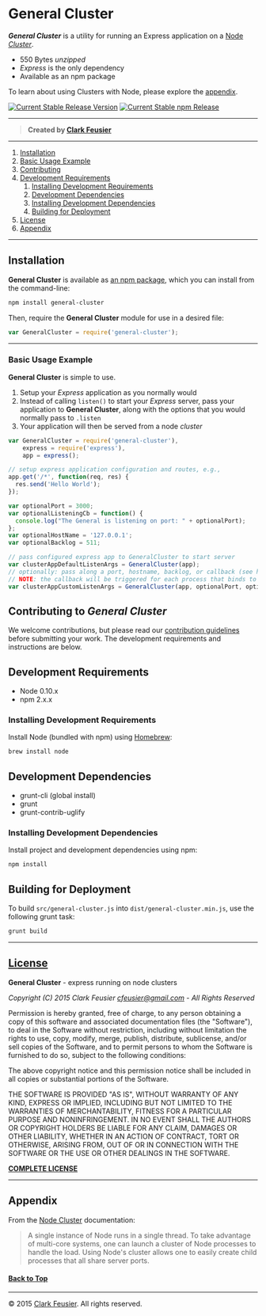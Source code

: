 # General Cluster

***General Cluster*** is a utility for running an Express application on a [Node _Cluster_](https://nodejs.org/api/cluster.html).

- 550 Bytes _unzipped_
- _Express_ is the only dependency
- Available as an npm package

To learn about using Clusters with Node, please explore the [appendix](#appendix).

[ ![Current Stable Release Version](https://img.shields.io/badge/version-1.0.0-blue.svg)](https://github.com/Cfeusier/general-cluster/releases)
[ ![Current Stable npm Release](https://img.shields.io/badge/npm-install%20general--cluster-lightgrey.svg)](https://www.npmjs.com/package/general-cluster)

---

> **Created by [Clark Feusier](http://clarkfeusier.com/pages/about)**

---

1. [Installation](#installation)
1. [Basic Usage Example](#basic-usage-example)
1. [Contributing](#contributing-to-iswear)
1. [Development Requirements](#development-requirements)
    1. [Installing Development Requirements](#installing-development-requirements)
    1. [Development Dependencies](#development-dependencies)
    1. [Installing Development Dependencies](#installing-development-dependencies)
    1. [Building for Deployment](#building-for-deployment)
1. [License](#license)
1. [Appendix](#appendix)

---

## Installation

**General Cluster** is available as [an npm package](https://www.npmjs.com/package/general-cluster), which you can install from the command-line:

```sh
npm install general-cluster
```

Then, require the **General Cluster** module for use in a desired file:

```js
var GeneralCluster = require('general-cluster');
```

---

### Basic Usage Example

**General Cluster** is simple to use.

1. Setup your _Express_ application as you normally would
2. Instead of calling `listen()` to start your _Express_ server, pass your application to **General Cluster**, along with the options that you would normally pass to `.listen`
3. Your application will then be served from a node *cluster*

```js
var GeneralCluster = require('general-cluster'),
    express = require('express'),
    app = express();

// setup express application configuration and routes, e.g.,
app.get('/*', function(req, res) {
  res.send('Hello World');
});

var optionalPort = 3000;
var optionalListeningCb = function() {
  console.log("The General is listening on port: " + optionalPort);
};
var optionalHostName = '127.0.0.1';
var optionalBacklog = 511;

// pass configured express app to GeneralCluster to start server
var clusterAppDefaultListenArgs = GeneralCluster(app);
// optionally: pass along a port, hostname, backlog, or callback (see https://nodejs.org/api/http.html#http_server_listen_port_hostname_backlog_callback)
// NOTE: the callback will be triggered for each process that binds to the given port
var clusterAppCustomListenArgs = GeneralCluster(app, optionalPort, optionalHostName, optionalBacklog, optionalListeningCb);
```

## Contributing to _General Cluster_

We welcome contributions, but please read our [contribution guidelines](CONTRIBUTING.md) before submitting your work. The development requirements and instructions are below.

## Development Requirements

- Node 0.10.x
- npm 2.x.x

### Installing Development Requirements

Install Node (bundled with npm) using [Homebrew](http://brew.sh/):

```sh
brew install node
```

## Development Dependencies

- grunt-cli (global install)
- grunt
- grunt-contrib-uglify

### Installing Development Dependencies

Install project and development dependencies using npm:

```sh
npm install
```

## Building for Deployment

To build `src/general-cluster.js` into `dist/general-cluster.min.js`, use the following grunt task:

```sh
grunt build
```

---

## [License](LICENSE.md)

**General Cluster** - express running on node clusters

_Copyright (C) 2015 Clark Feusier <cfeusier@gmail.com> - All Rights Reserved_

Permission is hereby granted, free of charge, to any person obtaining a copy of this software and associated documentation files (the "Software"), to deal in the Software without restriction, including without limitation the rights to use, copy, modify, merge, publish, distribute, sublicense, and/or sell copies of the Software, and to permit persons to whom the Software is furnished to do so, subject to the following conditions:

The above copyright notice and this permission notice shall be included in all copies or substantial portions of the Software.

THE SOFTWARE IS PROVIDED "AS IS", WITHOUT WARRANTY OF ANY KIND, EXPRESS OR IMPLIED, INCLUDING BUT NOT LIMITED TO THE WARRANTIES OF MERCHANTABILITY, FITNESS FOR A PARTICULAR PURPOSE AND NONINFRINGEMENT. IN NO EVENT SHALL THE AUTHORS OR COPYRIGHT HOLDERS BE LIABLE FOR ANY CLAIM, DAMAGES OR OTHER LIABILITY, WHETHER IN AN ACTION OF CONTRACT, TORT OR OTHERWISE, ARISING FROM, OUT OF OR IN CONNECTION WITH THE SOFTWARE OR THE USE OR OTHER DEALINGS IN THE SOFTWARE.

[**COMPLETE LICENSE**](LICENSE.md)

---

## Appendix

From the [Node Cluster](https://nodejs.org/api/cluster.html) documentation:

> A single instance of Node runs in a single thread. To take advantage of multi-core systems, one can launch a cluster of Node processes to handle the load. Using Node's cluster allows one to easily create child processes that all share server ports.

#### [Back to Top](#)

---

&copy; 2015 [Clark Feusier](http://clarkfeusier.com). All rights reserved.
